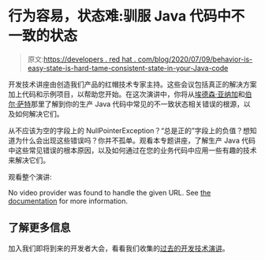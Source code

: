 # 行为容易，状态难:驯服 Java 代码中不一致的状态

> 原文:[https://developers . red hat . com/blog/2020/07/09/behavior-is-easy-state-is-hard-tame-consistent-state-in-your-Java-code](https://developers.redhat.com/blog/2020/07/09/behavior-is-easy-state-is-hard-tame-inconsistent-state-in-your-java-code)

开发技术讲座由创造我们产品的红帽技术专家主持。这些会议包括真正的解决方案加上代码和示例项目，以帮助您开始。在这次演讲中，你将从[埃德森·亚纳加](https://developers.redhat.com/blog/author/yanaga/)和[伯尔·萨特](https://developers.redhat.com/blog/author/burrsutter/)那里了解到你的生产 Java 代码中常见的不一致状态相关错误的根源，以及如何解决它们。

从不应该为空的字段上的 NullPointerException？“总是正的”字段上的负值？想知道为什么会出现这些错误吗？你并不孤单。观看本专题讲座，了解生产 Java 代码中这些常见错误的根本原因，以及如何通过在您的业务代码中应用一些有趣的技术来解决它们。

观看整个演讲:

No video provider was found to handle the given URL. See [the documentation](https://www.drupal.org/node/2842927) for more information.

## 了解更多信息

加入我们即将到来的开发者大会，看看我们收集的[过去的开发技术演讲](https://developers.redhat.com/devnation/?page=0)。